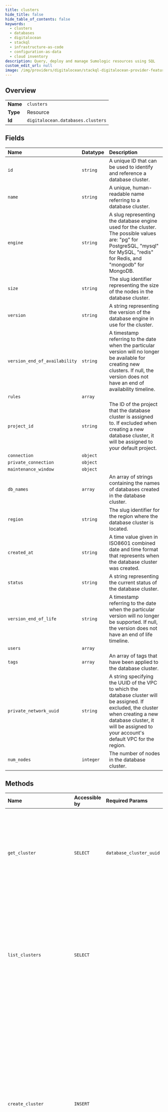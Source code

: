 ```yaml
---
title: clusters
hide_title: false
hide_table_of_contents: false
keywords:
  - clusters
  - databases
  - digitalocean    
  - stackql
  - infrastructure-as-code
  - configuration-as-data
  - cloud inventory
description: Query, deploy and manage Sumologic resources using SQL
custom_edit_url: null
image: /img/providers/digitalocean/stackql-digitalocean-provider-featured-image.png
---
```

  
    

## Overview
<table><tbody>
<tr><td><b>Name</b></td><td><code>clusters</code></td></tr>
<tr><td><b>Type</b></td><td>Resource</td></tr>
<tr><td><b>Id</b></td><td><code>digitalocean.databases.clusters</code></td></tr>
</tbody></table>

## Fields
| Name | Datatype | Description |
|:-----|:---------|:------------|
| `id` | `string` | A unique ID that can be used to identify and reference a database cluster. |
| `name` | `string` | A unique, human-readable name referring to a database cluster. |
| `engine` | `string` | A slug representing the database engine used for the cluster. The possible values are: "pg" for PostgreSQL, "mysql" for MySQL, "redis" for Redis, and "mongodb" for MongoDB. |
| `size` | `string` | The slug identifier representing the size of the nodes in the database cluster. |
| `version` | `string` | A string representing the version of the database engine in use for the cluster. |
| `version_end_of_availability` | `string` | A timestamp referring to the date when the particular version will no longer be available for creating new clusters. If null, the version does not have an end of availability timeline. |
| `rules` | `array` |  |
| `project_id` | `string` | The ID of the project that the database cluster is assigned to. If excluded when creating a new database cluster, it will be assigned to your default project. |
| `connection` | `object` |  |
| `private_connection` | `object` |  |
| `maintenance_window` | `object` |  |
| `db_names` | `array` | An array of strings containing the names of databases created in the database cluster. |
| `region` | `string` | The slug identifier for the region where the database cluster is located. |
| `created_at` | `string` | A time value given in ISO8601 combined date and time format that represents when the database cluster was created. |
| `status` | `string` | A string representing the current status of the database cluster. |
| `version_end_of_life` | `string` | A timestamp referring to the date when the particular version will no longer be supported. If null, the version does not have an end of life timeline. |
| `users` | `array` |  |
| `tags` | `array` | An array of tags that have been applied to the database cluster. |
| `private_network_uuid` | `string` | A string specifying the UUID of the VPC to which the database cluster will be assigned. If excluded, the cluster when creating a new database cluster, it will be assigned to your account's default VPC for the region. |
| `num_nodes` | `integer` | The number of nodes in the database cluster. |
## Methods
| Name | Accessible by | Required Params | Description |
|:-----|:--------------|:----------------|:------------|
| `get_cluster` | `SELECT` | `database_cluster_uuid` | To show information about an existing database cluster, send a GET request to `/v2/databases/$DATABASE_ID`.<br />The response will be a JSON object with a database key. This will be set to an object containing the standard database cluster attributes.<br />The embedded connection and private_connection objects will contain the information needed to access the database cluster.<br />The embedded maintenance_window object will contain information about any scheduled maintenance for the database cluster. |
| `list_clusters` | `SELECT` |  | To list all of the database clusters available on your account, send a GET request to `/v2/databases`. To limit the results to database clusters with a specific tag, include the `tag_name` query parameter set to the name of the tag. For example, `/v2/databases?tag_name=$TAG_NAME`.<br />The result will be a JSON object with a `databases` key. This will be set to an array of database objects, each of which will contain the standard database attributes.<br />The embedded `connection` and `private_connection` objects will contain the information needed to access the database cluster:<br />The embedded `maintenance_window` object will contain information about any scheduled maintenance for the database cluster. |
| `create_cluster` | `INSERT` |  | To create a database cluster, send a POST request to `/v2/databases`.<br />The response will be a JSON object with a key called `database`. The value of this will be an object that contains the standard attributes associated with a database cluster. The initial value of the database cluster's `status` attribute will be `creating`. When the cluster is ready to receive traffic, this will transition to `online`.<br />The embedded `connection` and `private_connection` objects will contain the information needed to access the database cluster.<br />DigitalOcean managed PostgreSQL and MySQL database clusters take automated daily backups. To create a new database cluster based on a backup of an existing cluster, send a POST request to `/v2/databases`. In addition to the standard database cluster attributes, the JSON body must include a key named `backup_restore` with the name of the original database cluster and the timestamp of the backup to be restored. Creating a database from a backup is the same as forking a database in the control panel.<br />Note: Backups are not supported for Redis clusters. |
| `_get_cluster` | `EXEC` | `database_cluster_uuid` | To show information about an existing database cluster, send a GET request to `/v2/databases/$DATABASE_ID`.<br />The response will be a JSON object with a database key. This will be set to an object containing the standard database cluster attributes.<br />The embedded connection and private_connection objects will contain the information needed to access the database cluster.<br />The embedded maintenance_window object will contain information about any scheduled maintenance for the database cluster. |
| `_list_clusters` | `EXEC` |  | To list all of the database clusters available on your account, send a GET request to `/v2/databases`. To limit the results to database clusters with a specific tag, include the `tag_name` query parameter set to the name of the tag. For example, `/v2/databases?tag_name=$TAG_NAME`.<br />The result will be a JSON object with a `databases` key. This will be set to an array of database objects, each of which will contain the standard database attributes.<br />The embedded `connection` and `private_connection` objects will contain the information needed to access the database cluster:<br />The embedded `maintenance_window` object will contain information about any scheduled maintenance for the database cluster. |
| `destroy_cluster` | `EXEC` | `database_cluster_uuid` | To destroy a specific database, send a DELETE request to `/v2/databases/$DATABASE_ID`.<br />A status of 204 will be given. This indicates that the request was processed successfully, but that no response body is needed. |
| `get_evictionPolicy` | `EXEC` | `database_cluster_uuid` | To retrieve the configured eviction policy for an existing Redis cluster, send a GET request to `/v2/databases/$DATABASE_ID/eviction_policy`.<br />The response will be a JSON object with an `eviction_policy` key. This will be set to a string representing the eviction policy. |
| `update_clusterSize` | `EXEC` | `database_cluster_uuid, data__num_nodes, data__size` | To resize a database cluster, send a PUT request to `/v2/databases/$DATABASE_ID/resize`. The body of the request must specify both the size and num_nodes attributes.<br />A successful request will receive a 202 Accepted status code with no body in response. Querying the database cluster will show that its status attribute will now be set to resizing. This will transition back to online when the resize operation has completed. |
| `update_evictionPolicy` | `EXEC` | `database_cluster_uuid, data__eviction_policy` | To configure an eviction policy for an existing Redis cluster, send a PUT request to `/v2/databases/$DATABASE_ID/eviction_policy` specifying the desired policy. |
| `update_maintenanceWindow` | `EXEC` | `database_cluster_uuid, data__day, data__hour` | To configure the window when automatic maintenance should be performed for a database cluster, send a PUT request to `/v2/databases/$DATABASE_ID/maintenance`.<br />A successful request will receive a 204 No Content status code with no body in response. |
